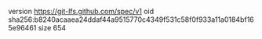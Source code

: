 version https://git-lfs.github.com/spec/v1
oid sha256:b8240acaaea24ddaf44a9515770c4349f531c58f0f933a11a0184bf165e96461
size 654
